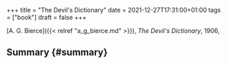 +++
title = "The Devil's Dictionary"
date = 2021-12-27T17:31:00+01:00
tags = ["book"]
draft = false
+++

[A. G. Bierce]({{< relref "a_g_bierce.md" >}}), _The Devil's Dictionary_, 1906,


## Summary {#summary}
